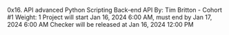 0x16. API advanced
Python
Scripting
Back-end
API
 By: Tim Britton - Cohort #1
 Weight: 1
 Project will start Jan 16, 2024 6:00 AM, must end by Jan 17, 2024 6:00 AM
 Checker will be released at Jan 16, 2024 12:00 PM
